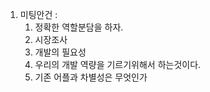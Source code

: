 1. 미팅안건 : 
    1. 정확한 역할분담을 하자.
    2. 시장조사
    3. 개발의 필요성
    4. 우리의 개발 역량을 기르기위해서 하는것이다.
    5. 기존 어플과 차별성은 무엇인가
